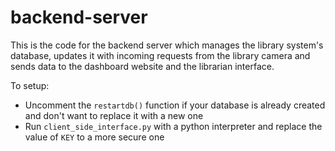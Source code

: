 # backend-server
This is the code for the backend server which manages the library system's database, updates it with incoming requests from the library camera and sends data to the dashboard website and the librarian interface.

To setup:
- Uncomment the  `restartdb()` function if your database is already created and don't want to replace it with a new one
- Run `client_side_interface.py` with a python interpreter and replace the value of `KEY` to a more secure one
